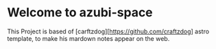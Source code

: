 # Welcome to azubi-space
This Project is based of [carftzdog][https://github.com/craftzdog] astro template, to make his mardown notes appear on the web.
